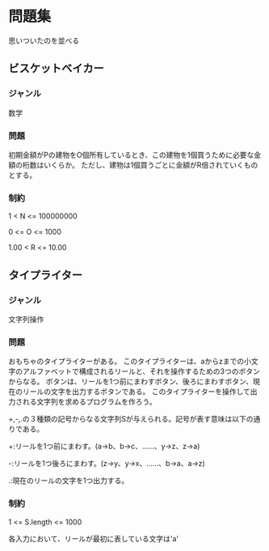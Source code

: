 # 問題集

思いついたのを並べる

## ビスケットベイカー

### ジャンル

数学

### 問題

初期金額がPの建物をO個所有しているとき、この建物を1個買うために必要な金額の桁数はいくらか。
ただし、建物は1個買うごとに金額がR倍されていくものとする。

### 制約

1 < N <= 100000000

0 <= O <= 1000

1.00 < R <= 10.00

## タイプライター

### ジャンル

文字列操作

### 問題

おもちゃのタイプライターがある。
このタイプライターは、aからzまでの小文字のアルファベットで構成されるリールと、それを操作するための3つのボタンからなる。
ボタンは、リールを1つ前にまわすボタン、後ろにまわすボタン、現在のリールの文字を出力するボタンである。
このタイプライターを操作して出力される文字列を求めるプログラムを作ろう。

+,-,.の３種類の記号からなる文字列Sが与えられる。記号が表す意味は以下の通りである。

+:リールを1つ前にまわす。(a->b、b->c、……、y->z、z->a)

-:リールを1つ後ろにまわす。(z->y、y->x、……、b->a、a->z)

.:現在のリールの文字を1つ出力する。

### 制約

1 <= S.length <= 1000

各入力において、リールが最初に表している文字は'a'
